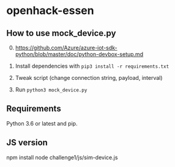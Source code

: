 # openhack-essen



## How to use mock_device.py

0) https://github.com/Azure/azure-iot-sdk-python/blob/master/doc/python-devbox-setup.md

1) Install dependencies with `pip3 install -r requirements.txt`
2) Tweak script (change connection string, payload, interval)
3) Run `python3 mock_device.py`

## Requirements

Python 3.6 or latest and pip.


## JS version

npm install
node  challenge1/js/sim-device.js